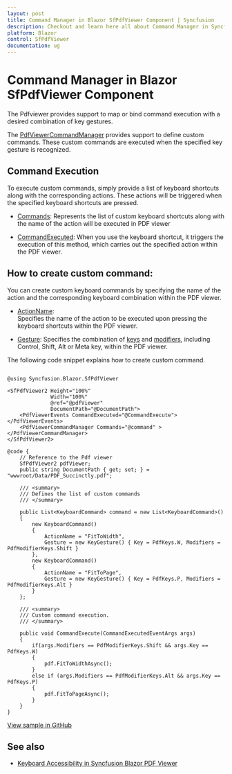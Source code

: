 ```yaml
---
layout: post
title: Command Manager in Blazor SfPdfViewer Component | Syncfusion
description: Checkout and learn here all about Command Manager in Syncfusion Blazor SfPdfViewer component and more.
platform: Blazor
control: SfPdfViewer
documentation: ug
---
```


# Command Manager in Blazor SfPdfViewer Component

The Pdfviewer provides support to map or bind command execution with a desired combination of key gestures.

The [PdfViewerCommandManager](https://help.syncfusion.com/cr/blazor/Syncfusion.Blazor.SfPdfViewer.html) provides support to define custom commands. These custom commands are executed when the specified key gesture is recognized. 

## Command Execution
To execute custom commands, simply provide a list of keyboard shortcuts along with the corresponding actions. These actions will be triggered when the specified keyboard shortcuts are pressed.

* [Commands](https://help.syncfusion.com/cr/blazor/Syncfusion.Blazor.SfPdfViewer.html): 
Represents the list of custom keyboard shortcuts along with the name of the action will be executed in PDF viewer

* [CommandExecuted](https://help.syncfusion.com/cr/blazor/Syncfusion.Blazor.SfPdfViewer.html): 
When you use the keyboard shortcut, it triggers the execution of this method, which carries out the specified action within the PDF viewer.

## How to create custom command: 
You can create custom keyboard commands by specifying the name of the action and the corresponding keyboard combination within the PDF viewer.

* [ActionName](https://help.syncfusion.com/cr/blazor/Syncfusion.Blazor.SfPdfViewer.html):  
Specifies the name of the action to be executed upon pressing the keyboard shortcuts within the PDF viewer.

* [Gesture](https://help.syncfusion.com/cr/blazor/Syncfusion.Blazor.SfPdfViewer.html): 
Specifies the combination of [keys](https://help.syncfusion.com/cr/blazor/Syncfusion.Blazor.SfPdfViewer.html) and [modifiers](https://help.syncfusion.com/cr/blazor/Syncfusion.Blazor.SfPdfViewer.html), including Control, Shift, Alt or Meta key, within the PDF viewer.

The following code snippet explains how to create custom command.

```cshtml

@using Syncfusion.Blazor.SfPdfViewer

<SfPdfViewer2 Height="100%"
              Width="100%"
              @ref="@pdfViewer"
              DocumentPath="@DocumentPath">
    <PdfViewerEvents CommandExecuted="@CommandExecute"></PdfViewerEvents>
    <PdfViewerCommandManager Commands="@command" ></PdfViewerCommandManager>                
</SfPdfViewer2>

@code {
    // Reference to the Pdf viewer 
    SfPdfViewer2 pdfViewer;
    public string DocumentPath { get; set; } = "wwwroot/Data/PDF_Succinctly.pdf";

    /// <summary> 
    /// Defines the list of custom commands 
    /// </summary> 

    public List<KeyboardCommand> command = new List<KeyboardCommand>() 
    { 
        new KeyboardCommand() 
        { 
            ActionName = "FitToWidth", 
            Gesture = new KeyGesture() { Key = PdfKeys.W, Modifiers = PdfModifierKeys.Shift } 
        }, 
        new KeyboardCommand() 
        { 
            ActionName = "FitToPage", 
            Gesture = new KeyGesture() { Key = PdfKeys.P, Modifiers = PdfModifierKeys.Alt } 
        } 
    }; 

    /// <summary> 
    /// Custom command execution. 
    /// </summary> 

    public void CommandExecute(CommandExecutedEventArgs args) 
    { 
        if(args.Modifiers == PdfModifierKeys.Shift && args.Key == PdfKeys.W) 
        { 
            pdf.FitToWidthAsync(); 
        } 
        else if (args.Modifiers == PdfModifierKeys.Alt && args.Key == PdfKeys.P) 
        { 
            pdf.FitToPageAsync(); 
        }  
    } 
} 

```
[View sample in GitHub](https://github.com/SyncfusionExamples/blazor-pdf-viewer-examples/tree/master/Load%20and%20Save/Load%20a%20PDF%20document%20using%20created%20event-SfPdfViewer)

## See also

* [Keyboard Accessibility in Syncfusion Blazor PDF Viewer](./accessibility)
